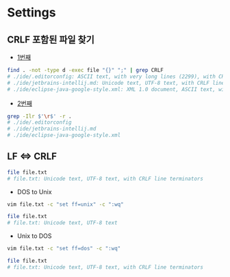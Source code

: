 # Settings

## CRLF 포함된 파일 찾기

- [1번째](https://stackoverflow.com/questions/73833#answer-73969)

```sh
find . -not -type d -exec file "{}" ";" | grep CRLF
# ./ide/.editorconfig: ASCII text, with very long lines (2299), with CRLF line terminators
# ./ide/jetbrains-intellij.md: Unicode text, UTF-8 text, with CRLF line terminators
# ./ide/eclipse-java-google-style.xml: XML 1.0 document, ASCII text, with CRLF line terminators
```

- [2번째](https://stackoverflow.com/questions/73833#answer-3184434)

```sh
grep -Ilr $'\r$' -r .
# ./ide/.editorconfig
# ./ide/jetbrains-intellij.md
# ./ide/eclipse-java-google-style.xml
```

## LF <=> CRLF

```sh
file file.txt
# file.txt: Unicode text, UTF-8 text, with CRLF line terminators
```

- DOS to Unix

```sh
vim file.txt -c "set ff=unix" -c ":wq"
```

```sh
file file.txt
# file.txt: Unicode text, UTF-8 text
```

- Unix to DOS

```sh
vim file.txt -c "set ff=dos" -c ":wq"
```

```sh
file file.txt
# file.txt: Unicode text, UTF-8 text, with CRLF line terminators
```
